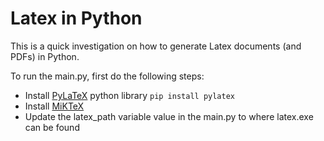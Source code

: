 # Latex in Python
This is a quick investigation on how to generate Latex documents (and PDFs) in Python.

To run the main.py, first do the following steps:
* Install [PyLaTeX](https://jeltef.github.io/PyLaTeX) python library
<code>pip install pylatex</code>
* Install [MiKTeX](https://miktex.org/download)
* Update the latex_path variable value in the main.py to where latex.exe can be found
